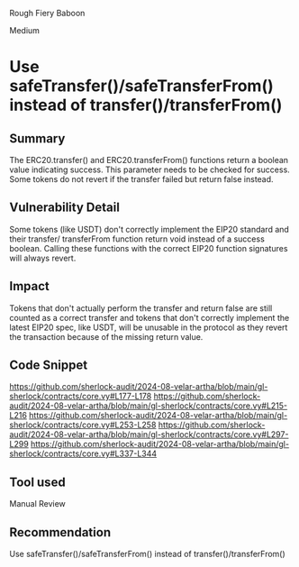 Rough Fiery Baboon

Medium

# Use safeTransfer()/safeTransferFrom() instead of transfer()/transferFrom()

## Summary
The ERC20.transfer() and ERC20.transferFrom() functions return a boolean value indicating success. This parameter needs to be checked for success. Some tokens do not revert if the transfer failed but return false instead.
## Vulnerability Detail
Some tokens (like USDT) don't correctly implement the EIP20 standard and their transfer/ transferFrom function return void instead of a success boolean. Calling these functions with the correct EIP20 function signatures will always revert.
## Impact
Tokens that don't actually perform the transfer and return false are still counted as a correct transfer and tokens that don't correctly implement the latest EIP20 spec, like USDT, will be unusable in the protocol as they revert the transaction because of the missing return value.
## Code Snippet
https://github.com/sherlock-audit/2024-08-velar-artha/blob/main/gl-sherlock/contracts/core.vy#L177-L178
https://github.com/sherlock-audit/2024-08-velar-artha/blob/main/gl-sherlock/contracts/core.vy#L215-L216
https://github.com/sherlock-audit/2024-08-velar-artha/blob/main/gl-sherlock/contracts/core.vy#L253-L258
https://github.com/sherlock-audit/2024-08-velar-artha/blob/main/gl-sherlock/contracts/core.vy#L297-L299
https://github.com/sherlock-audit/2024-08-velar-artha/blob/main/gl-sherlock/contracts/core.vy#L337-L344

## Tool used

Manual Review

## Recommendation
Use safeTransfer()/safeTransferFrom() instead of transfer()/transferFrom()